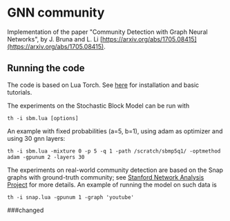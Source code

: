 # GNN community
Implementation of the paper "Community Detection with Graph Neural Networks", by J. Bruna and L. Li [https://arxiv.org/abs/1705.08415](https://arxiv.org/abs/1705.08415). 


## Running the code 

The code is based on Lua Torch. See [here](http://torch.ch) for installation and basic tutorials.

The experiments on the Stochastic Block Model can be run with 

```
th -i sbm.lua [options]
```

An example with fixed probabilities (a=5, b=1), using adam as optimizer and using 30 gnn layers:

``` 
th -i sbm.lua -mixture 0 -p 5 -q 1 -path /scratch/sbmp5q1/ -optmethod adam -gpunum 2 -layers 30
```

The experiments on real-world community detection are based on the Snap graphs with ground-truth community; see [Stanford Network Analysis Project](http://snap.stanford.edu) for more details. An example of running the model on such data is

```
th -i snap.lua -gpunum 1 -graph 'youtube'
```
###changed
